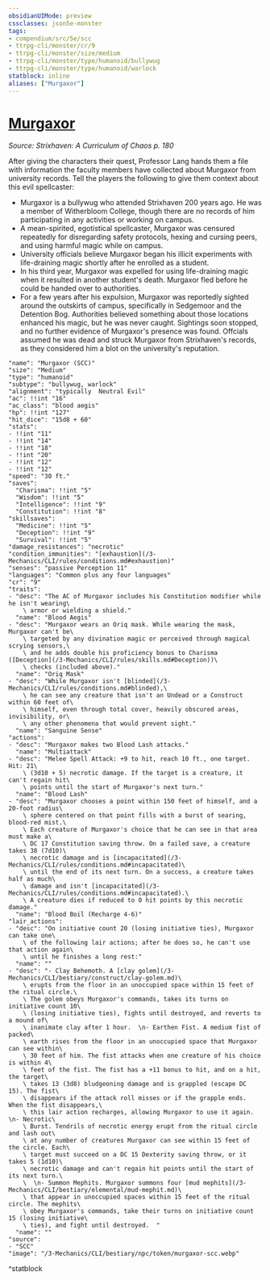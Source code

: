 ```yaml
---
obsidianUIMode: preview
cssclasses: json5e-monster
tags:
- compendium/src/5e/scc
- ttrpg-cli/monster/cr/9
- ttrpg-cli/monster/size/medium
- ttrpg-cli/monster/type/humanoid/bullywug
- ttrpg-cli/monster/type/humanoid/warlock
statblock: inline
aliases: ["Murgaxor"]
---
```

# [Murgaxor](3-Mechanics\CLI\bestiary\npc/murgaxor-scc.md)
*Source: Strixhaven: A Curriculum of Chaos p. 180*  

After giving the characters their quest, Professor Lang hands them a file with information the faculty members have collected about Murgaxor from university records. Tell the players the following to give them context about this evil spellcaster:

- Murgaxor is a bullywug who attended Strixhaven 200 years ago. He was a member of Witherbloom College, though there are no records of him participating in any activities or working on campus.  
- A mean-spirited, egotistical spellcaster, Murgaxor was censured repeatedly for disregarding safety protocols, hexing and cursing peers, and using harmful magic while on campus.  
- University officials believe Murgaxor began his illicit experiments with life-draining magic shortly after he enrolled as a student.  
- In his third year, Murgaxor was expelled for using life-draining magic when it resulted in another student's death. Murgaxor fled before he could be handed over to authorities.  
- For a few years after his expulsion, Murgaxor was reportedly sighted around the outskirts of campus, specifically in Sedgemoor and the Detention Bog. Authorities believed something about those locations enhanced his magic, but he was never caught. Sightings soon stopped, and no further evidence of Murgaxor's presence was found. Offcials assumed he was dead and struck Murgaxor from Strixhaven's records, as they considered him a blot on the university's reputation.  

```statblock
"name": "Murgaxor (SCC)"
"size": "Medium"
"type": "humanoid"
"subtype": "bullywug, warlock"
"alignment": "typically  Neutral Evil"
"ac": !!int "16"
"ac_class": "blood aegis"
"hp": !!int "127"
"hit_dice": "15d8 + 60"
"stats":
- !!int "11"
- !!int "14"
- !!int "18"
- !!int "20"
- !!int "12"
- !!int "12"
"speed": "30 ft."
"saves":
  "Charisma": !!int "5"
  "Wisdom": !!int "5"
  "Intelligence": !!int "9"
  "Constitution": !!int "8"
"skillsaves":
  "Medicine": !!int "5"
  "Deception": !!int "9"
  "Survival": !!int "5"
"damage_resistances": "necrotic"
"condition_immunities": "[exhaustion](/3-Mechanics/CLI/rules/conditions.md#exhaustion)"
"senses": "passive Perception 11"
"languages": "Common plus any four languages"
"cr": "9"
"traits":
- "desc": "The AC of Murgaxor includes his Constitution modifier while he isn't wearing\
    \ armor or wielding a shield."
  "name": "Blood Aegis"
- "desc": "Murgaxor wears an Oriq mask. While wearing the mask, Murgaxor can't be\
    \ targeted by any divination magic or perceived through magical scrying sensors,\
    \ and he adds double his proficiency bonus to Charisma ([Deception](/3-Mechanics/CLI/rules/skills.md#Deception))\
    \ checks (included above)."
  "name": "Oriq Mask"
- "desc": "While Murgaxor isn't [blinded](/3-Mechanics/CLI/rules/conditions.md#blinded),\
    \ he can see any creature that isn't an Undead or a Construct within 60 feet of\
    \ himself, even through total cover, heavily obscured areas, invisibility, or\
    \ any other phenomena that would prevent sight."
  "name": "Sanguine Sense"
"actions":
- "desc": "Murgaxor makes two Blood Lash attacks."
  "name": "Multiattack"
- "desc": "Melee Spell Attack: +9 to hit, reach 10 ft., one target. Hit: 21\
    \ (3d10 + 5) necrotic damage. If the target is a creature, it can't regain hit\
    \ points until the start of Murgaxor's next turn."
  "name": "Blood Lash"
- "desc": "Murgaxor chooses a point within 150 feet of himself, and a 20-foot radius\
    \ sphere centered on that point fills with a burst of searing, blood-red mist.\
    \ Each creature of Murgaxor's choice that he can see in that area must make a\
    \ DC 17 Constitution saving throw. On a failed save, a creature takes 38 (7d10)\
    \ necrotic damage and is [incapacitated](/3-Mechanics/CLI/rules/conditions.md#incapacitated)\
    \ until the end of its next turn. On a success, a creature takes half as much\
    \ damage and isn't [incapacitated](/3-Mechanics/CLI/rules/conditions.md#incapacitated).\
    \ A creature dies if reduced to 0 hit points by this necrotic damage."
  "name": "Blood Boil (Recharge 4-6)"
"lair_actions":
- "desc": "On initiative count 20 (losing initiative ties), Murgaxor can take one\
    \ of the following lair actions; after he does so, he can't use that action again\
    \ until he finishes a long rest:"
  "name": ""
- "desc": "- Clay Behemoth. A [clay golem](/3-Mechanics/CLI/bestiary/construct/clay-golem.md)\
    \ erupts from the floor in an unoccupied space within 15 feet of the ritual circle.\
    \ The golem obeys Murgaxor's commands, takes its turns on initiative count 10\
    \ (losing initiative ties), fights until destroyed, and reverts to a mound of\
    \ inanimate clay after 1 hour.  \n- Earthen Fist. A medium fist of packed\
    \ earth rises from the floor in an unoccupied space that Murgaxor can see within\
    \ 30 feet of him. The fist attacks when one creature of his choice is within 4\
    \ feet of the fist. The fist has a +11 bonus to hit, and on a hit, the target\
    \ takes 13 (3d8) bludgeoning damage and is grappled (escape DC 15). The fist\
    \ disappears if the attack roll misses or if the grapple ends. When the fist disappears,\
    \ this lair action recharges, allowing Murgaxor to use it again.  \n- Necrotic\
    \ Burst. Tendrils of necrotic energy erupt from the ritual circle and lash out\
    \ at any number of creatures Murgaxor can see within 15 feet of the circle. Each\
    \ target must succeed on a DC 15 Dexterity saving throw, or it takes 5 (1d10)\
    \ necrotic damage and can't regain hit points until the start of its next turn.\
    \  \n- Summon Mephits. Murgaxor summons four [mud mephits](/3-Mechanics/CLI/bestiary/elemental/mud-mephit.md)\
    \ that appear in unoccupied spaces within 15 feet of the ritual circle. The mephits\
    \ obey Murgaxor's commands, take their turns on initiative count 15 (losing initiative\
    \ ties), and fight until destroyed.  "
  "name": ""
"source":
- "SCC"
"image": "/3-Mechanics/CLI/bestiary/npc/token/murgaxor-scc.webp"
```
^statblock